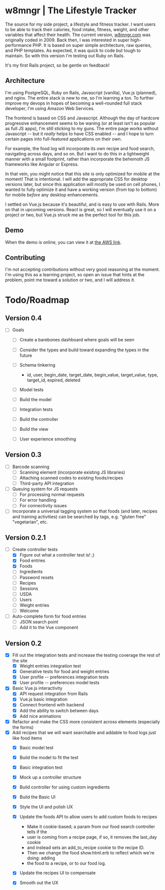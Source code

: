 # w8mngr | The Lifestyle Tracker
The source for my side project, a lifestyle and fitness tracker. I want users to be able to track their calories, food intake, fitness, weight, and other variables that affect their health. The current version, [w8mngr.com](http://w8mngr.com) was originally coded in 2009. Back then, I was interested in super high-performance PHP. It is based on super simple architecture, raw queries, and PHP templates. As expected, it was quick to code but tough to maintain. So with this version I'm testing out Ruby on Rails.

It's my first Rails project, so be gentle on feedback!

## Architecture
I'm using PostgreSQL, Ruby on Rails, Javascript (vanilla), Vue.js (planned), and nginx. The entire stack is new to me, so I'm learning a ton. To further improve my devops in hopes of becoming a well-rounded full stack developer, I'm using Amazon Web Services.

The frontend is based on CSS and Javascript. Although the day of hardcore progressive enhancement seems to be waning (or at least isn't as popular as full JS apps), I'm still sticking to my guns. The entire page works without Javascript -- but it _really_ helps to have CSS enabled -- and I hope to turn certain pages into full-featured applications on their own.

For example, the food log will incorporate its own recipe and food search, navigating across days, and so on. But I want to do this in a lightweight manner with a small footprint, rather than incorporate the behemoth JS frameworks like Angular or Express.

In that vein, you might notice that this site is only optimized for mobile at the moment! That is intentional. I will add the appropriate CSS for desktop versions later, but since this application will mostly be used on cell phones, I wanted to fully optimize it and have a working version (from top to bottom) for mobile _before_ any desktop enhancements.

I settled on Vue.js because it's beautiful, and is easy to use with Rails. More on that in upcoming versions. React is great, so I will eventually use it on a project or two, but Vue.js struck me as the perfect tool for this job.

## Demo
When the demo is online, you can view it at [the AWS link](http://w8mngr.nq8c4qzfar.us-east-1.elasticbeanstalk.com/).

## Contributing
I'm not accepting contributions without very good reasoning at the moment. I'm using this as a learning project, so open an issue that hints at the problem, point me toward a solution or two, and I will address it.

# Todo/Roadmap
## Version 0.4
- [ ] Goals
  - [ ] Create a barebones dashboard where goals will be seen
  - [ ] Consider the types and build toward expanding the types in the future
  - [ ] Schema tinkering
    - id, user, begin_date, target_date, begin_value, target_value, type, target_id, expired, deleted

  - [ ] Model tests
  - [ ] Build the model
  - [ ] Integration tests
  - [ ] Build the controller
  - [ ] Build the view
  - [ ] User experience smoothing

## Version 0.3
- [ ] Barcode scanning
  - [ ] Scanning element (incorporate existing JS libraries)
  - [ ] Attaching scanned codes to existing foods/recipes
  - [ ] Third-party API integration

- [ ] Queuing system for JS requests
  - [ ] For processing normal requests
  - [ ] For error handling
  - [ ] For connectivity issues

- [ ] Incorporate a universal tagging system so that foods (and later, recipes and training activities) can be searched by tags, e.g. "gluten free" "vegetarian", etc.

## Version 0.2.1
- [ ] Create controller tests
  - [x] Figure out what a controller test is! ;)
  - [x] Food entries
  - [x] Foods
  - [ ] Ingredients
  - [ ] Password resets
  - [ ] Recipes
  - [ ] Sessions
  - [ ] USDA
  - [ ] Users
  - [ ] Weight entries
  - [ ] Welcome

- [ ] Auto-complete form for food entries
  - [ ] JSON search point
  - [ ] Add it to the Vue component

## Version 0.2
- [x] Fill out the integration tests and increase the testing coverage the rest of the site
  - [x] Weight entries integration test
  - [x] Generative tests for food and weight entries
  - [x] User profile -- preferences integration tests
  - [x] User profile -- preferences model tests

- [x] Basic Vue.js interactivity
  - [x] API request integration from Rails
  - [x] Vue.js basic integration
  - [x] Connect frontend with backend
  - [x] Add the ability to switch between days
  - [x] Add nice animations

- [x] Refactor and make the CSS more consistent across elements (especially the forms)
- [x] Add recipes that we will want searchable and addable to food logs just like food items
  - [x] Basic model test
  - [x] Build the model to fit the test
  - [x] Basic integration test
  - [x] Mock up a controller structure
  - [x] Build controller for using custom ingredients
  - [x] Build the Basic UI
  - [x] Style the UI and polish UX
  - [x] Update the foods API to allow users to add custom foods to recipes
    - Make it cookie-based; a param from our food search controller tells if the
    - user is coming from a recipe page, if so, it removes the last_day cookie
    - and instead sets an add_to_recipe cookie to the recipe ID.
    - Then we change the food show.html.erb to reflect which we're doing: adding
    - the food to a recipe, or to our food log.

  - [x] Update the recipes UI to compensate
  - [x] Smooth out the UX
